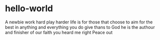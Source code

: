 # hello-world
A newbie
work hard play harder
life is for those that choose to aim for the best
in anything and everything you do give thans to God
he is the authour and finisher of our faith
you heard me right
Peace out
